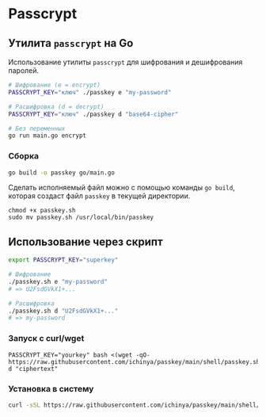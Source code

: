 # Passcrypt

## Утилита `passcrypt` на Go

Использование утилиты `passcrypt` для шифрования и дешифрования паролей.

```bash
# Шифрование (e = encrypt)
PASSCRYPT_KEY="ключ" ./passkey e "my-password"

# Расшифровка (d = decrypt)
PASSCRYPT_KEY="ключ" ./passkey d "base64-cipher"

# Без переменных
go run main.go encrypt
```

### Сборка

```bash
go build -o passkey go/main.go
```

Сделать исполняемый файл можно с помощью команды `go build`, которая создаст файл `passkey` в текущей директории.

```shell
chmod +x passkey.sh
sudo mv passkey.sh /usr/local/bin/passkey

```

## Использование через скрипт

```bash
export PASSCRYPT_KEY="superkey"

# Шифрование
./passkey.sh e "my-password"
# => U2FsdGVkX1+...

# Расшифровка
./passkey.sh d "U2FsdGVkX1+..."
# => my-password
```

### Запуск с curl/wget

```shell
PASSCRYPT_KEY="yourkey" bash <(wget -qO- https://raw.githubusercontent.com/ichinya/passkey/main/shell/passkey.sh) d "ciphertext"
```

### Установка в систему

```bash
curl -sSL https://raw.githubusercontent.com/ichinya/passkey/main/shell/install.sh | bash
```
